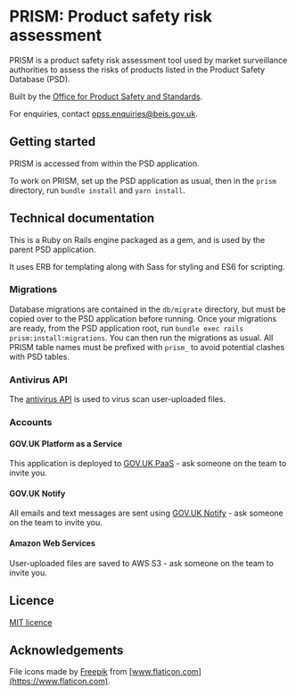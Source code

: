 # PRISM: Product safety risk assessment

PRISM is a product safety risk assessment tool used by market surveillance authorities to assess the risks of products listed in the Product Safety Database (PSD).

Built by the [Office for Product Safety and Standards](https://www.gov.uk/government/organisations/office-for-product-safety-and-standards).

For enquiries, contact [opss.enquiries@beis.gov.uk](mailto:opss.enquiries@beis.gov.uk).

## Getting started

PRISM is accessed from within the PSD application.

To work on PRISM, set up the PSD application as usual, then in the `prism` directory, run `bundle install` and `yarn install`.

## Technical documentation

This is a Ruby on Rails engine packaged as a gem, and is used by the parent PSD application.

It uses ERB for templating along with Sass for styling and ES6 for scripting.

### Migrations

Database migrations are contained in the `db/migrate` directory, but must be copied over to the PSD application before running.
Once your migrations are ready, from the PSD application root, run `bundle exec rails prism:install:migrations`.
You can then run the migrations as usual. All PRISM table names must be prefixed with `prism_` to avoid potential clashes
with PSD tables.

### Antivirus API

The [antivirus API](https://github.com/OfficeForProductSafetyAndStandards/antivirus) is used to virus scan user-uploaded files.

### Accounts

#### GOV.UK Platform as a Service

This application is deployed to [GOV.UK PaaS](https://admin.london.cloud.service.gov.uk/) - ask someone on the team to invite you.

#### GOV.UK Notify

All emails and text messages are sent using [GOV.UK Notify](https://www.notifications.service.gov.uk) - ask someone on the team to invite you.

#### Amazon Web Services

User-uploaded files are saved to AWS S3 - ask someone on the team to invite you.

## Licence

[MIT licence](../LICENSE)

## Acknowledgements

File icons made by [Freepik](https://www.flaticon.com/authors/freepik) from [www.flaticon.com](https://www.flaticon.com).
